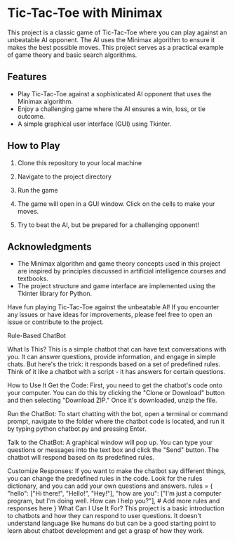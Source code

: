# Tic-Tac-Toe with Minimax

This project is a classic game of Tic-Tac-Toe where you can play against an unbeatable AI opponent. The AI uses the Minimax algorithm to ensure it makes the best possible moves. This project serves as a practical example of game theory and basic search algorithms.

## Features

- Play Tic-Tac-Toe against a sophisticated AI opponent that uses the Minimax algorithm.
- Enjoy a challenging game where the AI ensures a win, loss, or tie outcome.
- A simple graphical user interface (GUI) using Tkinter.

## How to Play

1. Clone this repository to your local machine
2. Navigate to the project directory
3. Run the game 
4. The game will open in a GUI window. Click on the cells to make your moves.

5. Try to beat the AI, but be prepared for a challenging opponent!

## Acknowledgments

- The Minimax algorithm and game theory concepts used in this project are inspired by principles discussed in artificial intelligence courses and textbooks.
- The project structure and game interface are implemented using the Tkinter library for Python.

Have fun playing Tic-Tac-Toe against the unbeatable AI! If you encounter any issues or have ideas for improvements, please feel free to open an issue or contribute to the project.


Rule-Based ChatBot

What Is This?
This is a simple chatbot that can have text conversations with you. It can answer questions, provide information, and engage in simple chats. But here's the trick: it responds based on a set of predefined rules. Think of it like a chatbot with a script - it has answers for certain questions.

How to Use It
Get the Code: First, you need to get the chatbot's code onto your computer. You can do this by clicking the "Clone or Download" button and then selecting "Download ZIP." Once it's downloaded, unzip the file.

Run the ChatBot: To start chatting with the bot, open a terminal or command prompt, navigate to the folder where the chatbot code is located, and run it by typing python chatbot.py and pressing Enter.

Talk to the ChatBot: A graphical window will pop up. You can type your questions or messages into the text box and click the "Send" button. The chatbot will respond based on its predefined rules.

Customize Responses: If you want to make the chatbot say different things, you can change the predefined rules in the code. Look for the rules dictionary, and you can add your own questions and answers.
rules = {
    "hello": ["Hi there!", "Hello!", "Hey!"],
    "how are you": ["I'm just a computer program, but I'm doing well. How can I help you?"],
    # Add more rules and responses here
}
What Can I Use It For?
This project is a basic introduction to chatbots and how they can respond to user questions. It doesn't understand language like humans do but can be a good starting point to learn about chatbot development and get a grasp of how they work.
